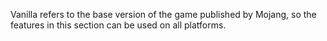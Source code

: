 Vanilla refers to the base version of the game published by Mojang, so the features in this section can be used on all platforms.